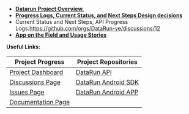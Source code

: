 - **[Datarun Project Overview.](https://github.com/orgs/DataRun-ye/discussions/9#discussion-7240188)**
- **[Progress Logs, Current Status, and Next Steps Design decisions](https://github.com/orgs/DataRun-ye/discussions/12)**
- Current Status and Next Steps, API Progress Logs.https://github.com/orgs/DataRun-ye/discussions/12
- **[App on the Field and Usage Stories](https://github.com/orgs/DataRun-ye/discussions/categories/field-applications-and-user-stories)**

**Useful Links:**

| **Project Progress** | **Project Repositories** |
| --- | --- |
| [Project Dashboard](https://github.com/orgs/DataRun-ye/projects/1/views/1?pane=info) | [DataRun API](https://github.com/DataRun-ye/data-run-api) |
| [Discussions Page](https://github.com/orgs/DataRun-ye/discussions) | [DataRun Android SDK](https://github.com/DataRun-ye/data-run-mobile-sdk)
| [Issues Page](https://github.com/DataRun-ye/.github/issues)  | [DataRun Android APP](https://github.com/DataRun-ye/data-run-mobile)    | [DataRun Documentation](https://masspro-nmcpye.github.io/data-run-docs/) |
| [Documentation Page](https://datarun-ye.github.io/data-run-docs/) |  |


